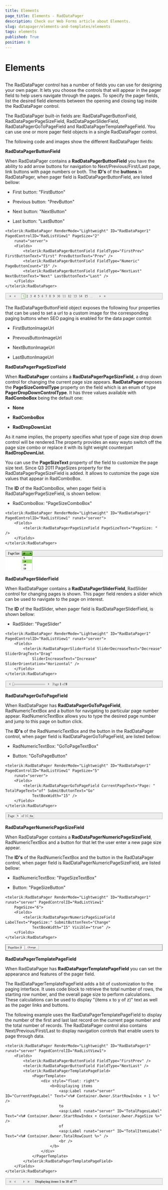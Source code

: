 ```yaml
---
title: Elements
page_title: Elements - RadDataPager
description: Check our Web Forms article about Elements.
slug: datapager/elements-and-templates/elements
tags: elements
published: True
position: 0
---
```


# Elements



## 

The RadDataPager control has a number of fields you can use for designing your own pager. It lets you choose the controls that will appear in the pager field to help users navigate through the pages. To specify the pager fields, list the desired field elements between the opening and closing <Fields> tag inside the RadDataPager control.

The RadDataPager built-in fields are: RadDataPagerButtonField, RadDataPagerPageSizeField, RadDataPagerSliderField, RadDataPagerGoToPageField and RadDataPagerTemplatePageField. You can use one or more pager field objects in a single RadDataPager control.

The following code and images show the different RadDataPager fields:



**RadDataPagerButtonField**

When RadDataPager contains a **RadDataPagerButtonField** you have the ability to add arrow buttons for navigation to Next/Previous/First/Last page, link buttons with page numbers or both. The **ID's** of the **buttons** in RadDataPager, when pager field is RadDataPagerButtonField, are listed bellow:

* First button: "FirstButton"

* Previous button: "PrevButton"

* Next button: "NextButton"

* Last button: "LastButton"

````ASPNET
<telerik:RadDataPager RenderMode="Lightweight" ID="RadDataPager1" PagedControlID="RadListView1" PageSize="2"
    runat="server">
    <Fields>
        <telerik:RadDataPagerButtonField FieldType="FirstPrev" FirstButtonText="First" PrevButtonText="Prev" />
        <telerik:RadDataPagerButtonField FieldType="Numeric" PageButtonCount="15" />
        <telerik:RadDataPagerButtonField FieldType="NextLast" NextButtonText="Next" LastButtonText="Last" />
    </Fields>
</telerik:RadDataPager>
````

![RadDataPagerButtonField](images/DataPager_PagerButtonField.png)

The RadDataPagerButtonField object exposes the following four properties that can be used to set a url to a custom image for the corresponding paging buttons when SEO paging is enabled for the data pager control:

* FirstButtonImageUrl

* PrevousButtonImageUrl

* NextButtonImageUrl

* LastButtonImageUrl



**RadDataPagerPageSizeField**

When **RadDataPager** contains a **RadDataPagerPageSizeField**, a drop down control for changing the current page size appears. **RadDataPager** exposes the **PageSizeControlType** property on the field which is an enum of type **PagerDropDownControlType**. It has three values available with **RadComboBox** being the default one:

* **None**

* **RadComboBox**

* **RadDropDownList**

As it name implies, the property specifies what type of page size drop down control will be rendered.The property provides an easy wayto switch off the page size combo or replace it with its light weight counterpart **RadDropDownList**.

You can use the **PageSizeText** property of the field to customize the page size text. Since Q3 2011 PageSizes property for the RadDataPagerPageSizeField is added. It allows to customize the page size values that appear in RadComboBox.

The **ID** of the RadComboBox, when pager field is RadDataPagerPageSizeField, is shown bellow:

* RadComboBox: "PageSizeComboBox"

````ASPNET
<telerik:RadDataPager RenderMode="Lightweight" ID="RadDataPager1" PagedControlID="RadListView1" runat="server">
    <Fields>
        <telerik:RadDataPagerPageSizeField PageSizeText="PageSize: " />
    </Fields>
</telerik:RadDataPager>
````

![RadDataPagerPageSizeField](images/DataPager_PageSizeField.png)



**RadDataPagerSliderField**

When RadDataPager contains a **RadDataPagerSliderField**, RadSlider control for changing pages is shown. This pager field renders a slider which can be used to navigate to the page on interest.

The **ID** of the RadSlider, when pager field is RadDataPagerSliderField, is shown bellow:

* RadSlider: "PageSlider"

````ASPNET
<telerik:RadDataPager RenderMode="Lightweight" ID="RadDataPager1" PagedControlID="RadListView1" runat="server">
    <Fields>
        <telerik:RadDataPagerSliderField SliderDecreaseText="Decrease" SliderDragText="Drag"
            SliderIncreaseText="Increase" SliderOrientation="Horizontal" />
    </Fields>
</telerik:RadDataPager>
````

![RadDataPagerSliderField](images/DataPager_SliderField.png)



**RadDataPagerGoToPageField**

When RadDataPager has **RadDataPagerGoToPageField**, RadNumericTextBox and a button for navigating to particular page number appear. RadNumericTextBox allows you to type the desired page number and jump to this page on button click.

The **ID's** of the RadNumericTextBox and the button in the RadDataPager control, when pager field is RadDataPagerGoToPageField, are listed bellow:

* RadNumericTextBox: "GoToPageTextBox"

* Button: "GoToPageButton"

````ASPNET
<telerik:RadDataPager RenderMode="Lightweight" ID="RadDataPager1" PagedControlID="RadListView1" PageSize="5"
    runat="server">
    <Fields>
        <telerik:RadDataPagerGoToPageField CurrentPageText="Page: " TotalPageText="of" SubmitButtonText="Go"
            TextBoxWidth="15" />
    </Fields>
</telerik:RadDataPager>
````

![RadDataPagerGoToPageField](images/DataPager_GoToPageField.png)



**RadDataPagerNumericPageSizeField**

When RadDataPager contains a **RadDataPagerNumericPageSizeField**, RadNumericTextBox and a button for that let the user enter a new page size appear.

The **ID's** of the RadNumericTextBox and the button in the RadDataPager control, when pager field is RadDataPagerNumericPageSizeField, are listed bellow:

* RadNumericTextBox: "PageSizeTextBox"

* Button: "PageSizeButton"

````ASPNET
<telerik:RadDataPager RenderMode="Lightweight" ID="RadDataPager1" runat="server" PagedControlID="RadListView1"
    PageSize="6">
    <Fields>
        <telerik:RadDataPagerNumericPageSizeField LabelText="PageSize:" SubmitButtonText="Change"
            TextBoxWidth="15" Visible="true" />
    </Fields>
</telerik:RadDataPager>
````

![RadDataPagerNumericPageSizeField](images/RadDataPager_PageSizeField.png)



**RadDataPagerTemplatePageField**

When RadDataPager has **RadDataPagerTemplatePageField** you can set the appearance and features of the pager field.

The RadDataPagerTemplatePageField adds a bit of customization to the paging interface. It uses code block to retrieve the total number of rows, the starting row number, and the overall page size to perform calculations. These calculations can be used to display "(items x to y of z)" text as well as the pager links and buttons.

The following example uses the RadDataPagerTemplatePageField to display the number of the first and last last record on the current page number and the total number of records. The RadDataPager control also contains Next/Previous/First/Last to display navigation controls that enable users to page through data.

````ASPNET
<telerik:RadDataPager RenderMode="Lightweight" ID="RadDataPager1" runat="server" PagedControlID="RadListView1">
    <Fields>
        <telerik:RadDataPagerButtonField FieldType="FirstPrev" />
        <telerik:RadDataPagerButtonField FieldType="NextLast" />
        <telerik:RadDataPagerTemplatePageField>
            <PagerTemplate>
                <div style="float: right">
                    <b>Displaying items
                        <asp:Label runat="server" ID="CurrentPageLabel" Text="<%# Container.Owner.StartRowIndex + 1 %>" />
                        to
                        <asp:Label runat="server" ID="TotalPagesLabel" Text="<%# Container.Owner.StartRowIndex + Container.Owner.PageSize %>" />
                        of
                        <asp:Label runat="server" ID="TotalItemsLabel" Text="<%# Container.Owner.TotalRowCount %>" />
                        <br />
                    </b>
                </div>
            </PagerTemplate>
        </telerik:RadDataPagerTemplatePageField>
    </Fields>
</telerik:RadDataPager>
````

![RadDataPagerTemplatePageField](images/DataPager_TemplateField.png)
